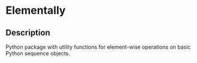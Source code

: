 # Elementally
## Description
Python package with utility functions for element-wise operations on basic Python sequence objects.
